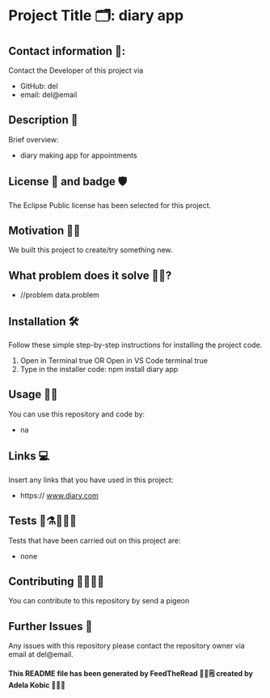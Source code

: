 # Project Title 🗂: diary app

  ## Contact information 📮:
  Contact the Developer of this project via
  * GitHub: del
  * email: del@email
  
  ## Description 📜 
  Brief overview: 
  * diary making app for appointments
  
  ## License 🪪 and badge 🛡
  The Eclipse Public license has been selected for this project.
  
  ## Motivation 💪🏻
  We built this project to create/try something new.
  
  ## What problem does it solve 🤷🏼? 
  * //problem data.problem

  ## Installation 🛠
  Follow these simple step-by-step instructions for installing the project code. 
  1) Open in Terminal true OR
      Open in VS Code terminal true
  2) Type in the installer code: npm install diary app

  ## Usage 🥡🥢
  You can use this repository and code by: 
  * na

  ## Links 💻 
  Insert any links that you have used in this project:
  * https:// www.diary.com

  ## Tests 🧪⚗️🧑🏾‍🔬
  Tests that have been carried out on this project are:
  * none
  
  ## Contributing 💃🏻🕺🏼 
  You can contribute to this repository by send a pigeon
  
  ## Further Issues 🚨
  Any issues with this repository please contact the repository owner via email at del@email.
  
  
  #### This README file has been generated by FeedTheRead 🥙😋🗒 created by Adela Kobic 🙋🏻‍♀️
